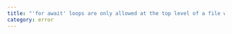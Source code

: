 ```yaml
---
title: "'for await' loops are only allowed at the top level of a file when that file is a module, but this file has no imports or exports. Consider adding an empty 'export {}' to make this file a module."
category: error
---
```


